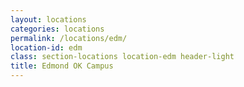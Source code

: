 ```yaml
---
layout: locations
categories: locations
permalink: /locations/edm/
location-id: edm
class: section-locations location-edm header-light
title: Edmond OK Campus
---
```

